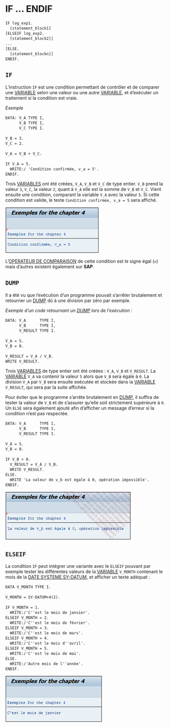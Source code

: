 # **IF ... ENDIF**

```JS
IF log_exp1.
  [statement_block1]
[ELSEIF log_exp2.
  [statement_block2]]
...
[ELSE.
  [statement_blockn]]
ENDIF.
```

## `IF`

L’instruction `IF` est une condition permettant de contrôler et de comparer une [VARIABLE](../04_Variables/01_Variables.md) selon une valeur ou une autre [VARIABLE](../04_Variables/01_Variables.md), et d’exécuter un traitement si la condition est vraie.

_Exemple_

```JS
DATA: V_A TYPE I,
      V_B TYPE I,
      V_C TYPE I.

V_B = 3.
V_C = 2.

V_A = V_B + V_C.

IF V_A = 5.
  WRITE:/ 'Condition confirmée, v_a = 5'.
ENDIF.
```

Trois [VARIABLES](../04_Variables/01_Variables.md) ont été créées, `V_A`, `V_B` et `V_C` de type entier. `V_B` prend la valeur `3`, `V_C`, la valeur `2`, quant à `V_A` elle est la somme de `V_B` et `V_C`. Vient ensuite une condition, comparant la variable `V_A` avec la valeur `5`. Si cette condition est valide, le texte `Condition confirmée, v_a = 5` sera affiché.

![](../ressources/05_02_01.png)

L’[OPERATEUR DE COMPARAISON](./01_Operateurs_de_Comparaison.md) de cette condition est le signe égal (`=`) mais d’autres existent également sur **SAP**.

## `DUMP`

Il a été vu que l’exécution d’un programme pouvait s’arrêter brutalement et retourner un [DUMP](../07_Dump/01_Dump.md) dû à une division par zéro par exemple.

_Exemple d’un code retournant un [DUMP](../07_Dump/01_Dump.md) lors de l’exécution :_

```JS
DATA: V_A      TYPE I,
      V_B      TYPE I,
      V_RESULT TYPE I.

V_A = 5.
V_B = 0.

V_RESULT = V_A / V_B.
WRITE V_RESULT.
```

Trois [VARIABLES](../04_Variables/01_Variables.md) de type entier ont été créées : `V_A`, `V_B` et `V_RESULT`. La [VARIABLE](../04_Variables/01_Variables.md) `V_A` va contenir la valeur `5` alors que `V_B` sera égale à `0`. La division `V_A` par `V_B` sera ensuite exécutée et stockée dans la [VARIABLE](../04_Variables/01_Variables.md) `V_RESULT`, qui sera par la suite affichée.

Pour éviter que le programme s’arrête brutalement en [DUMP](../07_Dump/01_Dump.md), il suffira de tester la valeur de `V_B` et de s’assurer qu’elle soit strictement supérieure à `0`. Un `ELSE` sera également ajouté afin d’afficher un message d’erreur si la condition n’est pas respectée.

```JS
DATA: V_A      TYPE I,
      V_B      TYPE I,
      V_RESULT TYPE I.

V_A = 5.
V_B = 0.

IF V_B > 0.
  V_RESULT = V_A / V_B.
  WRITE V_RESULT.
ELSE.
  WRITE 'La valeur de v_b est égale à 0, opération impossible'.
ENDIF.
```

![](../ressources/05_02_02.png)

## `ELSEIF`

La condition `IF` peut intégrer une variante avec le `ELSEIF` pouvant par exemple tester les différentes valeurs de la [VARIABLE](../04_Variables/01_Variables.md) `V_MONTH` contenant le mois de la [DATE SYSTEME SY-DATUM](../help/02_SY-SYSTEM.md), et afficher un texte adéquat :

```JS
DATA V_MONTH TYPE I.

V_MONTH = SY-DATUM+4(2).

IF V_MONTH = 1.
  WRITE:/'C''est le mois de janvier'.
ELSEIF V_MONTH = 2.
  WRITE:/'C''est le mois de février'.
ELSEIF V_MONTH = 3.
  WRITE:/'C''est le mois de mars'.
ELSEIF V_MONTH = 4.
  WRITE:/'C''est le mois d''avril'.
ELSEIF V_MONTH = 5.
  WRITE:/'C''est le mois de mai'.
ELSE.
  WRITE:/'Autre mois de l''année'.
ENDIF.
```

![](../ressources/05_02_03.png)
